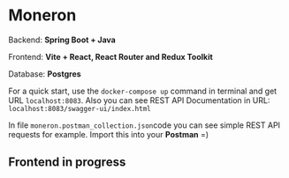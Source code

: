 <h1>Moneron</h1>


<p>Backend: <strong>Spring Boot + Java</strong></p>
<p>Frontend: <strong>Vite + React, React Router and Redux Toolkit</strong></p>
<p>Database: <strong>Postgres</strong></p>


<p>For a quick start, use the <code>docker-compose up</code> command in terminal
and get URL <code>localhost:8083</code>. Also you can see REST API Documentation in URL: 
<code>localhost:8083/swagger-ui/index.html</code></p>

<p>In file <code>moneron.postman_collection.json</code>code you can see 
simple REST API requests for example. Import this into your <strong>Postman</strong> =)</p>

<h2>Frontend in progress</h2>